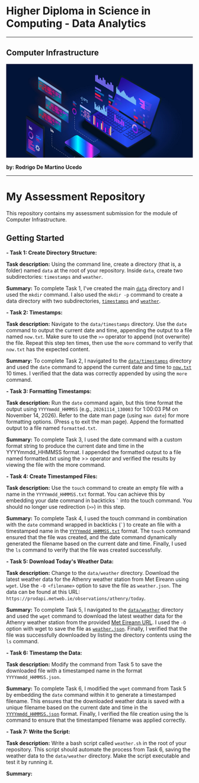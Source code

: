 # Higher Diploma in Science in Computing - Data Analytics
******

## Computer Infrastructure

![Programming](images/img_programming.jpeg)

**by: Rodrigo De Martino Ucedo**
************

# My Assessment Repository

This repository contains my assessment submission for the module of Computer Infrastructure.

## Getting Started

**- Task 1: Create Directory Structure:**

**Task description:** Using the command line, create a directory (that is, a folder) named `data` at the root of your repository. Inside `data`, create two subdirectories: `timestamps` and `weather`.

**Summary:** To complete Task 1, I've created the main [`data`](https://github.com/RodrigoDMU/computer_infrastructure/tree/main/data) directory and I used the `mkdir` command. I also used the `mkdir -p` command to create a data directory with two subdirectories, [`timestamps`](https://github.com/RodrigoDMU/computer_infrastructure/tree/main/data/timestamps) and [`weather`](https://github.com/RodrigoDMU/computer_infrastructure/tree/main/data/weather).

**- Task 2: Timestamps:**

**Task description:** Navigate to the `data/timestamps` directory. Use the `date` command to output the current date and time, appending the output to a file named `now.txt`. Make sure to use the `>>` operator to append (not overwrite) the file. Repeat this step ten times, then use the `more` command to verify that `now.txt` has the expected content.

**Summary:** To complete Task 2, I navigated to the [`data/timestamps`](https://github.com/RodrigoDMU/computer_infrastructure/tree/main/data/timestamps) directory and used the `date` command to append the current date and time to [`now.txt`](https://github.com/RodrigoDMU/computer_infrastructure/blob/main/data/timestamps/now.txt) 10 times. I verified that the data was correctly appended by using the `more` command.

**- Task 3: Formatting Timestamps:**

**Task description:** Run the `date` command again, but this time format the output using `YYYYmmdd_HHMMSS` (e.g., `20261114_130003` for 1:00:03 PM on November 14, 2026). Refer to the date man page (using `man date`) for more formatting options. (Press `q` to exit the man page). Append the formatted output to a file named `formatted.txt`.

**Summary:** To complete Task 3, I used the date command with a custom format string to produce the current date and time in the YYYYmmdd_HHMMSS format. I appended the formatted output to a file named formatted.txt using the >> operator and verified the results by viewing the file with the more command.

**- Task 4: Create Timestamped Files:**

**Task description:** Use the `touch` command to create an empty file with a name in the `YYYYmmdd_HHMMSS.txt` format. You can achieve this by embedding your date command in backticks `` ` `` into the touch command. You should no longer use redirection (`>>`) in this step.

**Summary:** To complete Task 4, I used the touch command in combination with the `date` command wrapped in backticks (`` ` ``) to create an file with a timestamped name in the [`YYYYmmdd_HHMMSS.txt`](https://github.com/RodrigoDMU/computer_infrastructure/blob/main/data/timestamps/20241026_132342.txt) format. The `touch` command ensured that the file was created, and the date command dynamically generated the filename based on the current date and time. Finally, I used the `ls` command to verify that the file was created successfully.

**- Task 5: Download Today's Weather Data:**

**Task description:** Change to the `data/weather` directory. Download the latest weather data for the Athenry weather station from Met Eireann using `wget`. Use the `-O <filename>` option to save the file as `weather.json`. The data can be found at this URL: `https://prodapi.metweb.ie/observations/athenry/today`.

**Summary:** To complete Task 5, I navigated to the [`data/weather`](https://github.com/RodrigoDMU/computer_infrastructure/tree/main/data/weather) directory and used the `wget` command to download the latest weather data for the Athenry weather station from the provided [Met Eireann URL](https://prodapi.metweb.ie/observations/athenry/today). I used the `-O` option with wget to save the file as [`weather.json`](https://github.com/RodrigoDMU/computer_infrastructure/blob/main/data/weather/weather.json). Finally, I verified that the file was successfully downloaded by listing the directory contents using the `ls` command.

**- Task 6: Timestamp the Data:**

**Task description:** Modify the command from Task 5 to save the downloaded file with a timestamped name in the format `YYYYmmdd_HHMMSS.json`.

**Summary:** To complete Task 6, I modified the `wget` command from Task 5 by embedding the `date` command within it to generate a timestamped filename. This ensures that the downloaded weather data is saved with a unique filename based on the current date and time in the [`YYYYmmdd_HHMMSS.json`](https://github.com/RodrigoDMU/computer_infrastructure/blob/main/data/weather/20241028_114642.json) format. Finally, I verified the file creation using the ls command to ensure that the timestamped filename was applied correctly.

**- Task 7: Write the Script:**

**Task description:** Write a bash script called `weather.sh` in the root of your repository. This script should automate the process from Task 6, saving the weather data to the `data/weather` directory. Make the script executable and test it by running it.

**Summary:**

